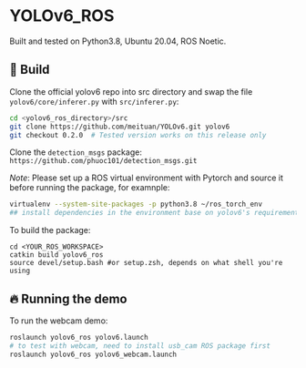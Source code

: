 # YOLOv6_ROS

Built and tested on Python3.8, Ubuntu 20.04, ROS Noetic.

## 🧰 Build
Clone the official yolov6 repo into src directory and swap the file `yolov6/core/inferer.py` with `src/inferer.py`:

```bash
cd <yolov6_ros_directory>/src
git clone https://github.com/meituan/YOLOv6.git yolov6
git checkout 0.2.0  # Tested version works on this release only 
```

Clone the `detection_msgs` package: `https://github.com/phuoc101/detection_msgs.git`

*Note*: Please set up a ROS virtual environment with Pytorch and source it before running the package, for examnple:
```bash
virtualenv --system-site-packages -p python3.8 ~/ros_torch_env
## install dependencies in the environment base on yolov6's requirements.txt
```

To build the package:
```
cd <YOUR_ROS_WORKSPACE>
catkin build yolov6_ros
source devel/setup.bash #or setup.zsh, depends on what shell you're using
```

## 🔥 Running the demo
To run the webcam demo:

```bash
roslaunch yolov6_ros yolov6.launch
# to test with webcam, need to install usb_cam ROS package first
roslaunch yolov6_ros yolov6_webcam.launch
```
